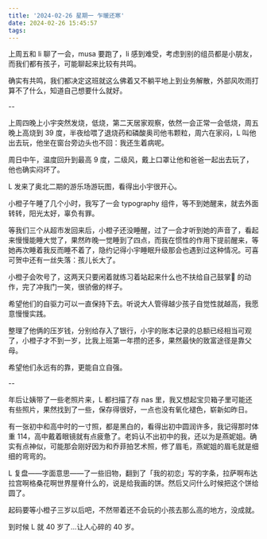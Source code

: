 ```yaml
---
title: '2024-02-26 星期一 乍暖还寒'
date: 2024-02-26 15:45:57
tags:
---
```


上周五和 li 聊了一会，musa 要跑了，li 感到难受，考虑到别的组员都是小朋友，而我们都有孩子，可能聊起来比较有共鸣。

确实有共鸣，我们都决定这班就这么佛着又不躺平地上到业务解散，外部风吹雨打算不了什么，知道自己想要什么就好。

--

上周四晚上小宇突然发烧，低烧，第二天居家观察，依然一会正常一会低烧，周五晚上高烧到 39 度，半夜给喂了退烧药和磷酸奥司他韦颗粒，周六在家闷，L 叫他出去玩，他坐在窗台旁边头也不回：我还生着病呢。

周日中午，温度回升到最高 9 度，二级风，戴上口罩让他和爸爸一起出去玩了，他也确实闷坏了。

L 发来了奥北二期的游乐场游玩图，看得出小宇很开心。

小橙子午睡了几个小时，我写了一会 typography 组件，等不到她醒来，就去外面转转，阳光太好，辜负有罪。

等我们三个从超市发回来后，小橙子还没睡醒，过了一会才听到她的声音了，看起来慢慢能睡大觉了，果然昨晚一觉睡到了四点，而我在惯性的作用下提前醒来，等她再次睡着我反而睡不着了，隐约记得小宇睡眠升级那会也遇到过这种情况。可喜可贺中还有一丝失落：孩儿长大了。

小橙子会吹号了，这两天只要闲着就练习着站起来什么也不扶给自己鼓掌👏 的动作，完了冲我门一笑，很骄傲的样子。

希望他们的自驱力可以一直保持下去。听说大人管得越少孩子自觉性就越高，我愿意慢慢实践。

整理了他俩的压岁钱，分别给存入了银行，小宇的账本记录的总额已经相当可观了，小橙子才不到一岁，比我上班第一年攒的还多，果然最快的致富途径是靠父母。

希望他们永远有的靠，更能自立自强。

--

年后让姨带了一些老照片来，L 都扫描了存 nas 里，我又想起宝贝箱子里可能还有些照片，果然找到了一些，保存得很好，一点也没有氧化褪色，崭新如昨日。

有一张初中和高中时的一寸照，都是黑白的，看得出初中圆润许多，我记得那时体重 114，高中戴着眼镜就有点疲惫了。老妈认不出初中的我，还以为是燕妮姐。确实有点神似，可能那会刚好因为和乔菲拍艺术照，修了眉毛，燕妮姐的眉毛就是细细的弯弯的。

L 复盘——字面意思——了一些旧物，翻到了「我的初恋」写的字条，拉萨啊布达拉宫啊格桑花啊世界屋脊什么的，说是给我画的饼。然后又问什么时候把这个饼给圆了。

起码要等小橙子三岁以后吧，不然带着还不会玩的小孩去那么高的地方，没成就。

到时候 L 就 40 岁了...让人心碎的 40 岁。

